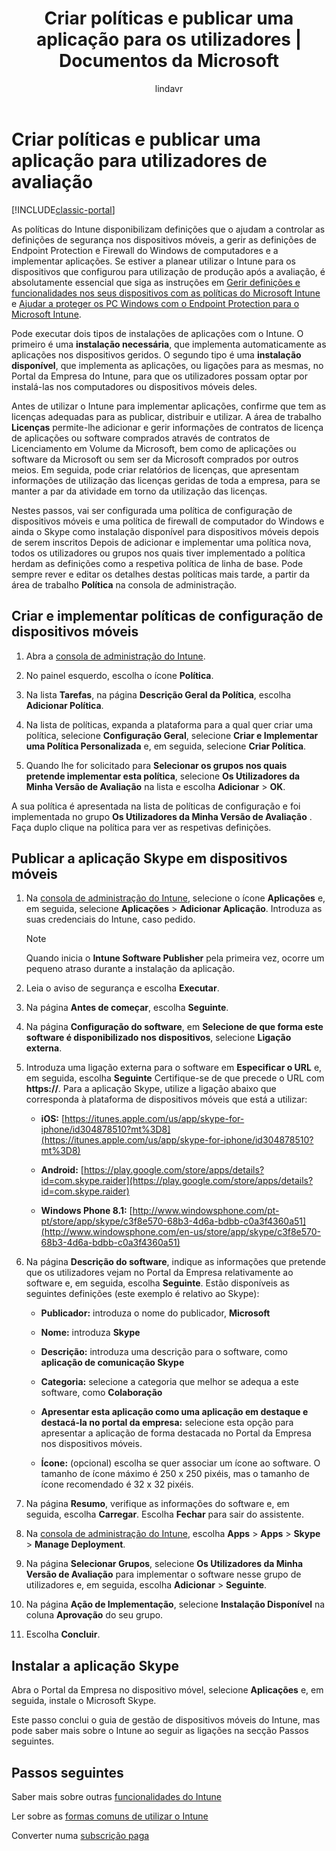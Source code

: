 ﻿---
title: "Criar políticas e publicar uma aplicação para os utilizadores | Documentos da Microsoft"
description: "Como criar políticas e publicar uma aplicação quando se inscreve numa avaliação gratuita de 30 dias do Intune"
keywords: 
author: lindavr
ms.author: lindavr
manager: angrobe
ms.date: 12/12/2016
ms.topic: get-started-article
ms.prod: 
ms.service: microsoft-intune
ms.technology: 
ms.assetid: c3a17884-442a-44f5-bc81-4589e823f65e
ms.reviewer: jeffgilb
ms.suite: ems
ms.custom: intune-classic
translationtype: Human Translation
ms.sourcegitcommit: 53b05e0ad1be63315dcb5e5b9938a7d9459cb6c3
ms.openlocfilehash: edcef68c4dd6715c0e3b7c8a164d6266d1c154ae
ms.lasthandoff: 12/14/2016


---


# <a name="create-policies-and-publish-an-app-to-evaluation-users"></a>Criar políticas e publicar uma aplicação para utilizadores de avaliação

[!INCLUDE[classic-portal](../includes/classic-portal.md)]

As políticas do Intune disponibilizam definições que o ajudam a controlar as definições de segurança nos dispositivos móveis, a gerir as definições de Endpoint Protection e Firewall do Windows de computadores e a implementar aplicações. Se estiver a planear utilizar o Intune para os dispositivos que configurou para utilização de produção após a avaliação, é absolutamente essencial que siga as instruções em [Gerir definições e funcionalidades nos seus dispositivos com as políticas do Microsoft Intune](/intune/deploy-use/manage-settings-and-features-on-your-devices-with-microsoft-intune-policies) e [Ajudar a proteger os PC Windows com o Endpoint Protection para o Microsoft Intune](/intune/deploy-use/help-secure-windows-pcs-with-endpoint-protection-for-microsoft-intune).

Pode executar dois tipos de instalações de aplicações com o Intune. O primeiro é uma **instalação necessária**, que implementa automaticamente as aplicações nos dispositivos geridos. O segundo tipo é uma **instalação disponível**, que implementa as aplicações, ou ligações para as mesmas, no Portal da Empresa do Intune, para que os utilizadores possam optar por instalá-las nos computadores ou dispositivos móveis deles.

Antes de utilizar o Intune para implementar aplicações, confirme que tem as licenças adequadas para as publicar, distribuir e utilizar. A área de trabalho **Licenças** permite-lhe adicionar e gerir informações de contratos de licença de aplicações ou software comprados através de contratos de Licenciamento em Volume da Microsoft, bem como de aplicações ou software da Microsoft ou sem ser da Microsoft comprados por outros meios. Em seguida, pode criar relatórios de licenças, que apresentam informações de utilização das licenças geridas de toda a empresa, para se manter a par da atividade em torno da utilização das licenças.

Nestes passos, vai ser configurada uma política de configuração de dispositivos móveis e uma política de firewall de computador do Windows e ainda o Skype como instalação disponível para dispositivos móveis depois de serem inscritos Depois de adicionar e implementar uma política nova, todos os utilizadores ou grupos nos quais tiver implementado a política herdam as definições como a respetiva política de linha de base. Pode sempre rever e editar os detalhes destas políticas mais tarde, a partir da área de trabalho **Política** na consola de administração.

## <a name="create-and-deploy-a-mobile-device-configuration-policy"></a>Criar e implementar políticas de configuração de dispositivos móveis

1.  Abra a [consola de administração do Intune](https://manage.microsoft.com/).

2.  No painel esquerdo, escolha o ícone **Política**.

3.  Na lista **Tarefas**, na página **Descrição Geral da Política**, escolha **Adicionar Política**.

4.  Na lista de políticas, expanda a plataforma para a qual quer criar uma política, selecione **Configuração Geral**, selecione **Criar e Implementar uma Política Personalizada** e, em seguida, selecione **Criar Política**.

5.  Quando lhe for solicitado para **Selecionar os grupos nos quais pretende implementar esta política**, selecione **Os Utilizadores da Minha Versão de Avaliação** na lista e escolha **Adicionar** &gt; **OK**.

A sua política é apresentada na lista de políticas de configuração e foi implementada no grupo **Os Utilizadores da Minha Versão de Avaliação** . Faça duplo clique na política para ver as respetivas definições.

## <a name="publish-the-skype-app-for-mobile-devices"></a>Publicar a aplicação Skype em dispositivos móveis

1.  Na [consola de administração do Intune](https://manage.microsoft.com/), selecione o ícone **Aplicações** e, em seguida, selecione **Aplicações** &gt; **Adicionar Aplicação**. Introduza as suas credenciais do Intune, caso pedido.

    > [!NOTE]
    > Quando inicia o **Intune Software Publisher** pela primeira vez, ocorre um pequeno atraso durante a instalação da aplicação.

2.  Leia o aviso de segurança e escolha **Executar**.

3.  Na página **Antes de começar**, escolha **Seguinte**.

4.  Na página **Configuração do software**, em **Selecione de que forma este software é disponibilizado nos dispositivos**, selecione **Ligação externa**.

5.  Introduza uma ligação externa para o software em **Especificar o URL** e, em seguida, escolha **Seguinte** Certifique-se de que precede o URL com **https://**. Para a aplicação Skype, utilize a ligação abaixo que corresponda à plataforma de dispositivos móveis que está a utilizar:

    -   **iOS:** [https://itunes.apple.com/us/app/skype-for-iphone/id304878510?mt%3D8](https://itunes.apple.com/us/app/skype-for-iphone/id304878510?mt%3D8)

    -   **Android:** [https://play.google.com/store/apps/details?id=com.skype.raider](https://play.google.com/store/apps/details?id=com.skype.raider)

    -   **Windows Phone 8.1:** [http://www.windowsphone.com/pt-pt/store/app/skype/c3f8e570-68b3-4d6a-bdbb-c0a3f4360a51](http://www.windowsphone.com/en-us/store/app/skype/c3f8e570-68b3-4d6a-bdbb-c0a3f4360a51)

6.  Na página **Descrição do software**, indique as informações que pretende que os utilizadores vejam no Portal da Empresa relativamente ao software e, em seguida, escolha **Seguinte**. Estão disponíveis as seguintes definições (este exemplo é relativo ao Skype):

    -   **Publicador:** introduza o nome do publicador, **Microsoft**

    -   **Nome:** introduza **Skype**

    -   **Descrição:** introduza uma descrição para o software, como **aplicação de comunicação Skype**

    -   **Categoria:** selecione a categoria que melhor se adequa a este software, como **Colaboração**

    -   **Apresentar esta aplicação como uma aplicação em destaque e destacá-la no portal da empresa:** selecione esta opção para apresentar a aplicação de forma destacada no Portal da Empresa nos dispositivos móveis.

    -   **Ícone:**  (opcional) escolha se quer associar um ícone ao software. O tamanho de ícone máximo é 250 x 250 pixéis, mas o tamanho de ícone recomendado é 32 x 32 pixéis.

7.  Na página **Resumo**, verifique as informações do software e, em seguida, escolha **Carregar**. Escolha **Fechar** para sair do assistente.

8.  Na [consola de administração do Intune](https://manage.microsoft.com/), escolha **Apps** &gt; **Apps** &gt; **Skype** &gt; **Manage Deployment**.

9. Na página **Selecionar Grupos**, selecione **Os Utilizadores da Minha Versão de Avaliação** para implementar o software nesse grupo de utilizadores e, em seguida, escolha **Adicionar** &gt; **Seguinte**.

10. Na página **Ação de Implementação**, selecione **Instalação Disponível** na coluna **Aprovação** do seu grupo.

11. Escolha **Concluir**.

## <a name="install-the-skype-app"></a>Instalar a aplicação Skype
Abra o Portal da Empresa no dispositivo móvel, selecione **Aplicações** e, em seguida, instale o Microsoft Skype.

Este passo conclui o guia de gestão de dispositivos móveis do Intune, mas pode saber mais sobre o Intune ao seguir as ligações na secção Passos seguintes.
## <a name="next-steps"></a>Passos seguintes
Saber mais sobre outras [funcionalidades do Intune](get-started-with-a-30-day-trial-of-microsoft-intune-step-6.md)

Ler sobre as [formas comuns de utilizar o Intune](common-ways-to-use-intune.md)

Converter numa [subscrição paga](get-started-with-a-30-day-trial-of-microsoft-intune-step-7.md)

